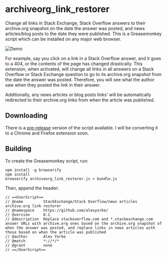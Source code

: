 # archiveorg_link_restorer
Change all links in Stack Exchange, Stack Overflow answers to their archive.org snapshot on the date the answer was posted, and news articles/blog posts to the date they were published. This is a Greasemonkey script which can be installed on any major web browser.

![Demo](https://github.com/alexyorke/archiveorg_link_restorer/raw/master/demo.gif)

For example, say you click on a link in a Stack Overflow answer, and it goes to a 404, or the contents of the page has changed drastically. This extension, when activated, will change all links in all answers on a Stack Overflow or Stack Exchange question to go to its archive.org snapshot from the date the answer was posted. Therefore, you will see what the author saw when they posted the link in their answer.

Additionally, any news articles or blog posts links' will be automatically redirected to their archive.org links from when the article was published.

## Downloading

There is a [pre-release](https://github.com/alexyorke/archiveorg_link_restorer/releases) version of the script available. I will be converting it to a Chrome and Firefox extension soon.

## Building

To create the Greasemonkey script, run:

```
npm install -g browserify
npm install
browserify archiveorg_link_restorer.js > bundle.js
```

Then, append the header:

```
// ==UserScript==
// @name         StackExchange/Stack Overflow/news articles archive.org link restorer
// @namespace    https://github.com/alexyorke/
// @version      0.1
// @description  Replace stackoverflow.com and *.stackexchange.com answer URLs with archive.org ones based on the archive.org snapshot of when the answer was posted, and replace links in news articles with those based on when the article was published
// @author       Alex Yorke
// @match        *://*/*
// @grant        none
// ==/UserScript==
```
